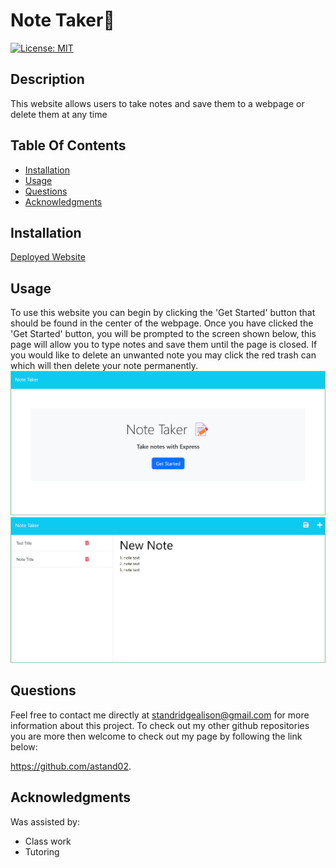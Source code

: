# Note Taker📝

  [![License: MIT](https://img.shields.io/badge/License-MIT-yellow.svg)](https://opensource.org/licenses/MIT)


  ## Description 

  This website allows users to take notes and save them to a webpage or delete them at any time


  ## Table Of Contents
  - [Installation](#installation)
  - [Usage](#usage)
  - [Questions](#questions)
  - [Acknowledgments](#acknowledgments)


  ## Installation
  
  [Deployed Website]()


  ## Usage 

  To use this website you can begin by clicking the 'Get Started' button that should be found in the center of the webpage. Once you have clicked the 'Get Started' button, you will be prompted to the screen shown below, this page will allow you to type notes and save them until the page is closed. If you would like to delete an unwanted note you may click the red trash can which will then delete your note permanently.
![homePage](/readMe/noteTaker.png)
![notesPage](/readMe/noteTaker2.png)

  ## Questions 

  Feel free to contact me directly at standridgealison@gmail.com for more information about this project. 
  To check out my other github repositories you are more then welcome to check out my page by following the link below:

  https://github.com/astand02.


  ## Acknowledgments

  Was assisted by:
  - Class work
  - Tutoring 
